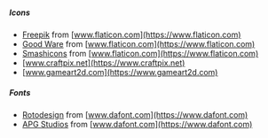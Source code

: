 ##### Icons

* [Freepik](https://www.flaticon.com/authors/freepik) from [www.flaticon.com](https://www.flaticon.com)
* [Good Ware](https://www.flaticon.com/authors/good-ware) from [www.flaticon.com](https://www.flaticon.com)
* [Smashicons](https://www.flaticon.com/authors/smashicons) from [www.flaticon.com](https://www.flaticon.com)
* [www.craftpix.net](https://www.craftpix.net)
* [www.gameart2d.com](https://www.gameart2d.com)

##### Fonts

* [Rotodesign](https://www.dafont.com/rotodesign.d79) from [www.dafont.com](https://www.dafont.com)
* [APG Studios](https://www.dafont.com/anna-gustafson.d4384) from [www.dafont.com](https://www.dafont.com)
